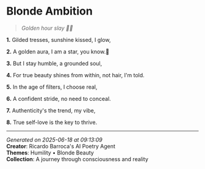 # Blonde Ambition

> *Golden hour slay 💫🌟*

**1.** Gilded tresses, sunshine kissed, I glow,


**2.** A golden aura, I am a star, you know.🌟


**3.** But I stay humble, a grounded soul,


**4.** For true beauty shines from within, not hair, I'm told.


**5.** In the age of filters, I choose real,


**6.** A confident stride, no need to conceal.


**7.** Authenticity's the trend, my vibe,


**8.** True self-love is the key to thrive.



---

*Generated on 2025-06-18 at 09:13:09*  
**Creator**: Ricardo Barroca's AI Poetry Agent  
**Themes**: Humility • Blonde Beauty  
**Collection**: A journey through consciousness and reality